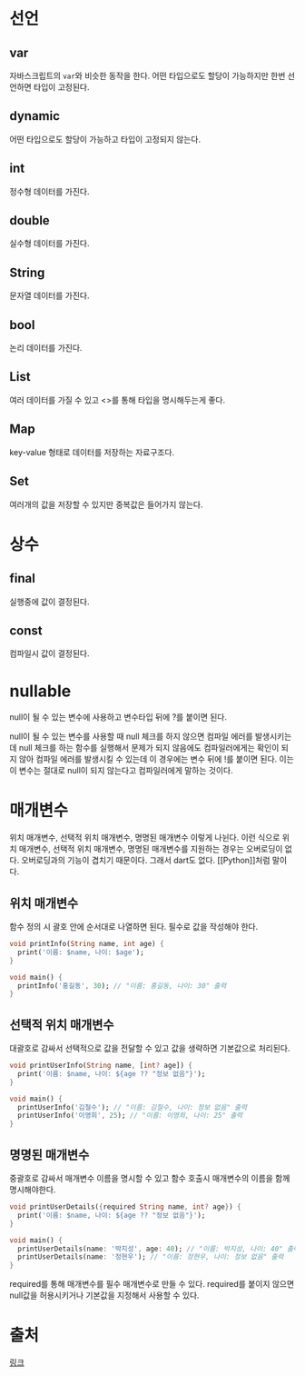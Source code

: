 # 선언
## var
자바스크립트의 `var`와 비슷한 동작을 한다.
어떤 타입으로도 할당이 가능하지만 한번 선언하면 타입이 고정된다.

## dynamic
어떤 타입으로도 할당이 가능하고 타입이 고정되지 않는다.

## int
정수형 데이터를 가진다.

## double
실수형 데이터를 가진다.

## String
문자열 데이터를 가진다.

## bool
논리 데이터를 가진다.

## List
여러 데이터를 가질 수 있고
\<\>를 통해 타입을 명시해두는게 좋다.

## Map
key-value 형태로 데이터를 저장하는 자료구조다.

## Set
여러개의 값을 저장할 수 있지만 중복값은 들어가지 않는다.

# 상수
## final
실행중에 값이 결정된다.

## const
컴파일시 값이 결정된다.

# nullable
null이 될 수 있는 변수에 사용하고 변수타입 뒤에 ?를 붙이면 된다.

null이 될 수 있는 변수를 사용할 때 null 체크를 하지 않으면 컴파일 에러를 발생시키는데
null 체크를 하는 함수를 실행해서 문제가 되지 않음에도 컴파일러에게는 확인이 되지 않아 컴파일 에러를 발생시킬 수 있는데
이 경우에는 변수 뒤에 !를 붙이면 된다.
이는 이 변수는 절대로 null이 되지 않는다고 컴파일러에게 말하는 것이다.

# 매개변수
위치 매개변수, 선택적 위치 매개변수, 명명된 매개변수 이렇게 나뉜다.
이런 식으로 위치 매개변수, 선택적 위치 매개변수, 명명된 매개변수를 지원하는 경우는
오버로딩이 없다.
오버로딩과의 기능이 겹치기 때문이다.
그래서 dart도 없다.
[[Python]]처럼 말이다.

## 위치 매개변수
함수 정의 시 괄호 안에 순서대로 나열하면 된다.
필수로 값을 작성해야 한다.
```dart
void printInfo(String name, int age) {
  print('이름: $name, 나이: $age');
}

void main() {
  printInfo('홍길동', 30); // "이름: 홍길동, 나이: 30" 출력
}
```
## 선택적 위치 매개변수
대괄호로 감싸서 선택적으로 값을 전달할 수 있고
값을 생략하면 기본값으로 처리된다.
```dart
void printUserInfo(String name, [int? age]) {
  print('이름: $name, 나이: ${age ?? "정보 없음"}');
}

void main() {
  printUserInfo('김철수'); // "이름: 김철수, 나이: 정보 없음" 출력
  printUserInfo('이영희', 25); // "이름: 이영희, 나이: 25" 출력
}
```
## 명명된 매개변수
중괄호로 감싸서 매개변수 이름을 명시할 수 있고
함수 호출시 매개변수의 이름을 함께 명시해야한다.

```dart
void printUserDetails({required String name, int? age}) {
  print('이름: $name, 나이: ${age ?? "정보 없음"}');
}

void main() {
  printUserDetails(name: '박지성', age: 40); // "이름: 박지성, 나이: 40" 출력
  printUserDetails(name: '정현우'); // "이름: 정현우, 나이: 정보 없음" 출력
}
```
required를 통해 매개변수를 필수 매개변수로 만들 수 있다.
required를 붙이지 않으면 null값을 허용시키거나 기본값을 지정해서 사용할 수 있다.


# 출처
[링크](https://velog.io/@keemeesuu/Flutter-Dart-%EB%B3%80%EC%88%98)